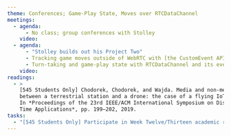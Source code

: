 ```yaml
---
theme: Conferences; Game-Play State, Moves over RTCDataChannel
meetings:
  - agenda:
      - No class; group conferences with Stolley
    video:
  - agenda:
      - "Stolley builds out his Project Two"
      - Tracking game moves outside of WebRTC with [the CustomEvent API](https://developer.mozilla.org/en-US/docs/Web/API/CustomEvent/CustomEvent)
      - Turn-taking and game-play state with RTCDataChannel and its events
    video:
readings:
  - >
    [545 Students Only] Chodorek, Chodorek, and Wajda. Media and non-media WebRTC communication
    between a terrestrial station and a drone: the case of a flying IoT system to monitor parking.
    In *Proceedings of the 23rd IEEE/ACM International Symposium on Distributed Simulation and Real
    Time Applications*, pp. 199–202, 2019.
tasks:
  - "[545 Students Only] Participate in Week Twelve/Thirteen academic reading discussion on Basecamp"
---
```

